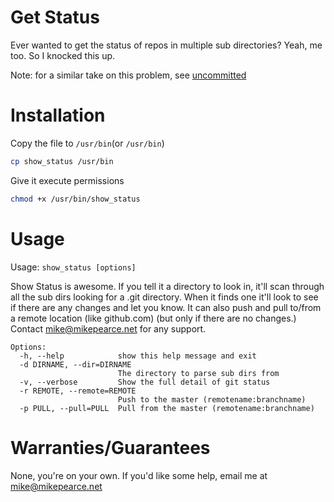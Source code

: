# Get Status

Ever wanted to get the status of repos in multiple sub directories? Yeah, me 
too. So I knocked this up.

Note: for a similar take on this problem, see [uncommitted](https://github.com/brandon-rhodes/uncommitted)

# Installation

Copy the file to `/usr/bin`(or `/usr/bin`)

```bash
cp show_status /usr/bin
```

Give it execute permissions

```bash
chmod +x /usr/bin/show_status
```

# Usage

Usage: `show_status [options]`

Show Status is awesome. If you tell it a directory to look in, it'll scan
through all the sub dirs looking for a .git directory. When it finds one it'll
look to see if there are any changes and let you know. It can also push and
pull to/from a remote location (like github.com) (but only if there are no
changes.) Contact mike@mikepearce.net for any support.

```
Options:
  -h, --help            show this help message and exit
  -d DIRNAME, --dir=DIRNAME
                        The directory to parse sub dirs from
  -v, --verbose         Show the full detail of git status
  -r REMOTE, --remote=REMOTE
                        Push to the master (remotename:branchname)
  -p PULL, --pull=PULL  Pull from the master (remotename:branchname)
```

# Warranties/Guarantees

None, you're on your own. If you'd like some help, email me at mike@mikepearce.net
